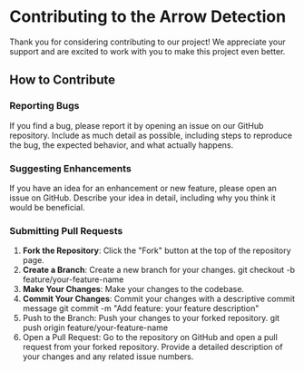 # Contributing to the Arrow Detection

Thank you for considering contributing to our project! We appreciate your support and are excited to work with you to make this project even better.

## How to Contribute

### Reporting Bugs

If you find a bug, please report it by opening an issue on our GitHub repository. Include as much detail as possible, including steps to reproduce the bug, the expected behavior, and what actually happens.

### Suggesting Enhancements

If you have an idea for an enhancement or new feature, please open an issue on GitHub. Describe your idea in detail, including why you think it would be beneficial.

### Submitting Pull Requests

1. **Fork the Repository**: Click the "Fork" button at the top of the repository page.
2. **Create a Branch**: Create a new branch for your changes.
   git checkout -b feature/your-feature-name
3. **Make Your Changes**: Make your changes to the codebase.
4. **Commit Your Changes**: Commit your changes with a descriptive commit message
   git commit -m "Add feature: your feature description"
5. Push to the Branch: Push your changes to your forked repository.
   git push origin feature/your-feature-name
6. Open a Pull Request: Go to the repository on GitHub and open a pull request from your forked repository. Provide a detailed description of your changes and any related issue numbers.
